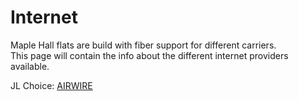 Internet
===

Maple Hall flats are build with fiber support for different carriers.   
This page will contain the info about the different internet providers available.


JL Choice:
[AIRWIRE](https://www.airwire.ie/index.php/products/siro)

